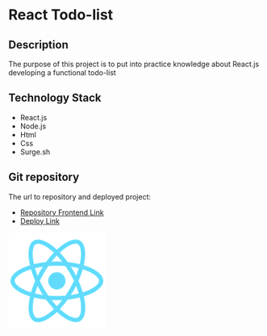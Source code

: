 # React Todo-list

## Description
The purpose of this project is to put into practice knowledge about React.js developing a functional todo-list

## Technology Stack
- React.js
- Node.js
- Html
- Css
- Surge.sh

## Git repository
The url to repository and deployed project:

- [Repository Frontend Link](https://github.com/elenapiaggio/todo-list-reac)
- [Deploy Link](http://todolist.surge.sh//)


![Texto alternativo](/public/logo192.png)
